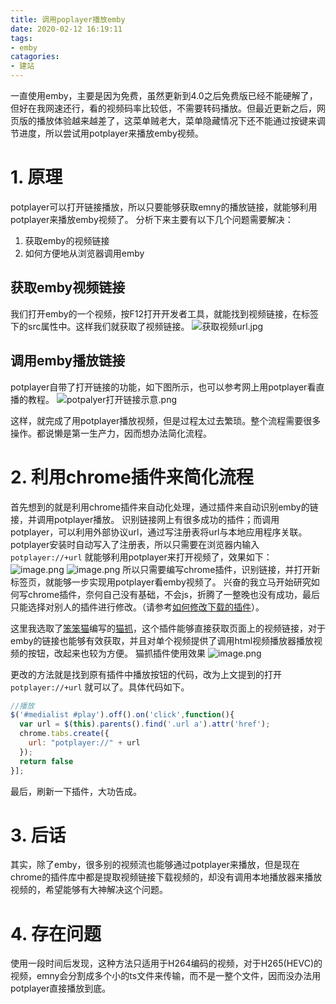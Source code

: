 ```yaml
---
title: 调用poplayer播放emby
date: 2020-02-12 16:19:11
tags:
- emby
catagories:
- 建站
---
```


一直使用emby，主要是因为免费，虽然更新到4.0之后免费版已经不能硬解了，但好在我网速还行，看的视频码率比较低，不需要转码播放。但最近更新之后，网页版的播放体验越来越差了，这菜单贼老大，菜单隐藏情况下还不能通过按键来调节进度，所以尝试用potplayer来播放emby视频。
<!-- more -->

# 1. 原理
potplayer可以打开链接播放，所以只要能够获取emny的播放链接，就能够利用potplayer来播放emby视频了。
分析下来主要有以下几个问题需要解决：

1. 获取emby的视频链接
1. 如何方便地从浏览器调用emby

## 获取emby视频链接
我们打开emby的一个视频，按F12打开开发者工具，就能找到视频链接，在标签下的src属性中。这样我们就获取了视频链接。
![获取视频url.jpg](https://cdn.nlark.com/yuque/0/2020/jpeg/616725/1581498376893-04561e61-6566-47c0-a685-64edb39f6a92.jpeg#align=left&display=inline&height=417&name=%E8%8E%B7%E5%8F%96%E8%A7%86%E9%A2%91url.jpg&originHeight=1080&originWidth=1920&size=308784&status=done&style=stroke&width=746)

## 调用emby播放链接
potplayer自带了打开链接的功能，如下图所示，也可以参考网上用potplayer看直播的教程。
![potpalyer打开链接示意.png](https://cdn.nlark.com/yuque/0/2020/png/616725/1581498388593-41de7bc1-d01a-46d0-aefe-c2a683155375.png#align=left&display=inline&height=332&name=potpalyer%E6%89%93%E5%BC%80%E9%93%BE%E6%8E%A5%E7%A4%BA%E6%84%8F.png&originHeight=499&originWidth=1124&size=29682&status=done&style=stroke&width=746)

这样，就完成了用potplayer播放视频，但是过程太过去繁琐。整个流程需要很多操作。都说懒是第一生产力，因而想办法简化流程。

# 2. 利用chrome插件来简化流程
首先想到的就是利用chrome插件来自动化处理，通过插件来自动识别emby的链接，并调用potplayer播放。
识别链接网上有很多成功的插件；而调用potplayer，可以利用外部协议url，通过写注册表将url与本地应用程序关联。potplayer安装时自动写入了注册表，所以只需要在浏览器内输入 `potplayer://+url` 就能够利用potplayer来打开视频了，效果如下：![image.png](https://cdn.nlark.com/yuque/0/2020/png/616725/1581499249292-77087147-ce9a-4c13-865e-b22421ad1bdd.png#align=left&display=inline&height=419&name=image.png&originHeight=1080&originWidth=1920&size=138091&status=done&style=stroke&width=746)
![image.png](https://cdn.nlark.com/yuque/0/2020/png/616725/1581499393050-75860a41-2e6a-4154-a60a-335e10e2f40b.png#align=left&display=inline&height=123&name=image.png&originHeight=314&originWidth=1912&size=39733&status=done&style=none&width=746)
所以只需要编写chrome插件，识别链接，并打开新标签页，就能够一步实现用potplayer看emby视频了。
兴奋的我立马开始研究如何写chrome插件，奈何自己没有基础，不会js，折腾了一整晚也没有成功，最后只能选择对别人的插件进行修改。（请参考[如何修改下载的插件](https://cloud.tencent.com/developer/article/1028111)）。

这里我选取了[笨笨猫](https://www.94cat.com/)编写的[猫抓](https://chrome.google.com/webstore/detail/%E7%8C%AB%E6%8A%93/jfedfbgedapdagkghmgibemcoggfppbb?hl=zh-CN)，这个插件能够直接获取页面上的视频链接，对于emby的链接也能够有效获取，并且对单个视频提供了调用html视频播放器播放视频的按钮，改起来也较为方便。
猫抓插件使用效果
![image.png](https://cdn.nlark.com/yuque/0/2020/png/616725/1581500044224-aea2abe1-4a75-4d3b-9d20-862cd2e5c3f1.png#align=left&display=inline&height=1080&name=image.png&originHeight=1080&originWidth=1920&size=1945769&status=done&style=none&width=1920)

更改的方法就是找到原有插件中播放按钮的代码，改为上文提到的打开 `potplayer://+url` 就可以了。具体代码如下。
```javascript
//播放
$('#medialist #play').off().on('click',function(){
  var url = $(this).parents().find('.url a').attr('href');
  chrome.tabs.create({
    url: "potplayer://" + url
  });
  return false
}];
```

最后，刷新一下插件，大功告成。

# 3. 后话
其实，除了emby，很多别的视频流也能够通过potplayer来播放，但是现在chrome的插件库中都是提取视频链接下载视频的，却没有调用本地播放器来播放视频的，希望能够有大神解决这个问题。

# 4. 存在问题
使用一段时间后发现，这种方法只适用于H264编码的视频，对于H265(HEVC)的视频，emny会分割成多个小的ts文件来传输，而不是一整个文件，因而没办法用potplayer直接播放到底。